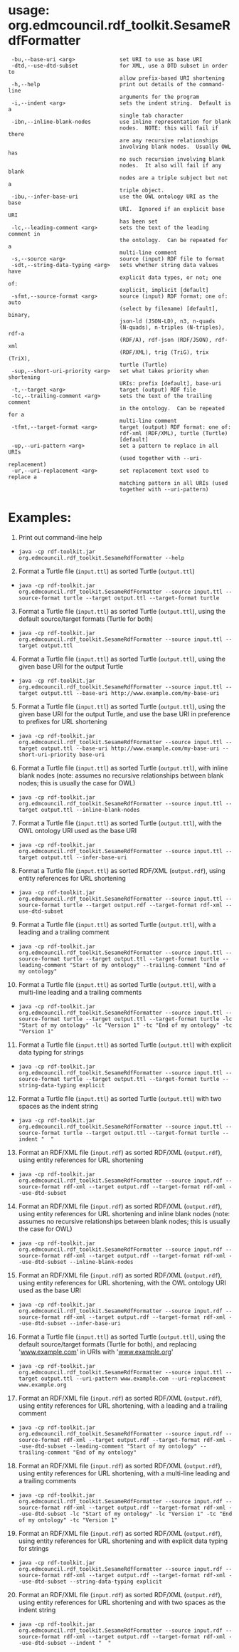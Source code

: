 # usage: org.edmcouncil.rdf_toolkit.SesameRdfFormatter

```
 -bu,--base-uri <arg>              set URI to use as base URI
 -dtd,--use-dtd-subset             for XML, use a DTD subset in order to
                                   allow prefix-based URI shortening
 -h,--help                         print out details of the command-line
                                   arguments for the program
 -i,--indent <arg>                 sets the indent string.  Default is a
                                   single tab character
 -ibn,--inline-blank-nodes         use inline representation for blank
                                   nodes.  NOTE: this will fail if there
                                   are any recursive relationships
                                   involving blank nodes.  Usually OWL has
                                   no such recursion involving blank
                                   nodes.  It also will fail if any blank
                                   nodes are a triple subject but not a
                                   triple object.
 -ibu,--infer-base-uri             use the OWL ontology URI as the base
                                   URI.  Ignored if an explicit base URI
                                   has been set
 -lc,--leading-comment <arg>       sets the text of the leading comment in
                                   the ontology.  Can be repeated for a
                                   multi-line comment
 -s,--source <arg>                 source (input) RDF file to format
 -sdt,--string-data-typing <arg>   sets whether string data values have
                                   explicit data types, or not; one of:
                                   explicit, implicit [default]
 -sfmt,--source-format <arg>       source (input) RDF format; one of: auto
                                   (select by filename) [default], binary,
                                   json-ld (JSON-LD), n3, n-quads
                                   (N-quads), n-triples (N-triples), rdf-a
                                   (RDF/A), rdf-json (RDF/JSON), rdf-xml
                                   (RDF/XML), trig (TriG), trix (TriX),
                                   turtle (Turtle)
 -sup,--short-uri-priority <arg>   set what takes priority when shortening
                                   URIs: prefix [default], base-uri
 -t,--target <arg>                 target (output) RDF file
 -tc,--trailing-comment <arg>      sets the text of the trailing comment
                                   in the ontology.  Can be repeated for a
                                   multi-line comment
 -tfmt,--target-format <arg>       target (output) RDF format: one of:
                                   rdf-xml (RDF/XML), turtle (Turtle)
                                   [default]
 -up,--uri-pattern <arg>           set a pattern to replace in all URIs
                                   (used together with --uri-replacement)
 -ur,--uri-replacement <arg>       set replacement text used to replace a
                                   matching pattern in all URIs (used
                                   together with --uri-pattern)
```

# Examples:

1. Print out command-line help
  * `java -cp rdf-toolkit.jar org.edmcouncil.rdf_toolkit.SesameRdfFormatter --help`
2. Format a Turtle file (`input.ttl`) as sorted Turtle (`output.ttl`)
  * `java -cp rdf-toolkit.jar org.edmcouncil.rdf_toolkit.SesameRdfFormatter --source input.ttl --source-format turtle --target output.ttl --target-format turtle`
3. Format a Turtle file (`input.ttl`) as sorted Turtle (`output.ttl`), using the default source/target formats (Turtle for both)
  * `java -cp rdf-toolkit.jar org.edmcouncil.rdf_toolkit.SesameRdfFormatter --source input.ttl --target output.ttl`
4. Format a Turtle file (`input.ttl`) as sorted Turtle (`output.ttl`), using the given base URI for the output Turtle
  * `java -cp rdf-toolkit.jar org.edmcouncil.rdf_toolkit.SesameRdfFormatter --source input.ttl --target output.ttl --base-uri http://www.example.com/my-base-uri`
5. Format a Turtle file (`input.ttl`) as sorted Turtle (`output.ttl`), using the given base URI for the output Turtle, and use the base URI in preference to prefixes for URL shortening
  * `java -cp rdf-toolkit.jar org.edmcouncil.rdf_toolkit.SesameRdfFormatter --source input.ttl --target output.ttl --base-uri http://www.example.com/my-base-uri --short-uri-priority base-uri`
6. Format a Turtle file (`input.ttl`) as sorted Turtle (`output.ttl`), with inline blank nodes (note: assumes no recursive relationships between blank nodes; this is usually the case for OWL)
  * `java -cp rdf-toolkit.jar org.edmcouncil.rdf_toolkit.SesameRdfFormatter --source input.ttl --target output.ttl --inline-blank-nodes`
7. Format a Turtle file (`input.ttl`) as sorted Turtle (`output.ttl`), with the OWL ontology URI used as the base URI
  * `java -cp rdf-toolkit.jar org.edmcouncil.rdf_toolkit.SesameRdfFormatter --source input.ttl --target output.ttl --infer-base-uri`
8. Format a Turtle file (`input.ttl`) as sorted RDF/XML (`output.rdf`), using entity references for URL shortening
  * `java -cp rdf-toolkit.jar org.edmcouncil.rdf_toolkit.SesameRdfFormatter --source input.ttl --source-format turtle --target output.rdf --target-format rdf-xml --use-dtd-subset`
9. Format a Turtle file (`input.ttl`) as sorted Turtle (`output.ttl`), with a leading and a trailing comment
  * `java -cp rdf-toolkit.jar org.edmcouncil.rdf_toolkit.SesameRdfFormatter --source input.ttl --source-format turtle --target output.ttl --target-format turtle --leading-comment "Start of my ontology" --trailing-comment "End of my ontology"`
10. Format a Turtle file (`input.ttl`) as sorted Turtle (`output.ttl`), with a multi-line leading and a trailing comments
  * `java -cp rdf-toolkit.jar org.edmcouncil.rdf_toolkit.SesameRdfFormatter --source input.ttl --source-format turtle --target output.ttl --target-format turtle -lc "Start of my ontology" -lc "Version 1" -tc "End of my ontology" -tc "Version 1"`
11. Format a Turtle file (`input.ttl`) as sorted Turtle (`output.ttl`) with explicit data typing for strings
  * `java -cp rdf-toolkit.jar org.edmcouncil.rdf_toolkit.SesameRdfFormatter --source input.ttl --source-format turtle --target output.ttl --target-format turtle --string-data-typing explicit`
12. Format a Turtle file (`input.ttl`) as sorted Turtle (`output.ttl`) with two spaces as the indent string
  * `java -cp rdf-toolkit.jar org.edmcouncil.rdf_toolkit.SesameRdfFormatter --source input.ttl --source-format turtle --target output.ttl --target-format turtle --indent "  "`
13. Format an RDF/XML file (`input.rdf`) as sorted RDF/XML (`output.rdf`), using entity references for URL shortening
  * `java -cp rdf-toolkit.jar org.edmcouncil.rdf_toolkit.SesameRdfFormatter --source input.rdf --source-format rdf-xml --target output.rdf --target-format rdf-xml --use-dtd-subset`
14. Format an RDF/XML file (`input.rdf`) as sorted RDF/XML (`output.rdf`), using entity references for URL shortening and inline blank nodes (note: assumes no recursive relationships between blank nodes; this is usually the case for OWL)
  * `java -cp rdf-toolkit.jar org.edmcouncil.rdf_toolkit.SesameRdfFormatter --source input.rdf --source-format rdf-xml --target output.rdf --target-format rdf-xml --use-dtd-subset --inline-blank-nodes`
15. Format an RDF/XML file (`input.rdf`) as sorted RDF/XML (`output.rdf`), using entity references for URL shortening, with the OWL ontology URI used as the base URI
  * `java -cp rdf-toolkit.jar org.edmcouncil.rdf_toolkit.SesameRdfFormatter --source input.rdf --source-format rdf-xml --target output.rdf --target-format rdf-xml --use-dtd-subset --infer-base-uri`
16. Format a Turtle file (`input.ttl`) as sorted Turtle (`output.ttl`), using the default source/target formats (Turtle for both), and replacing 'www.example.com' in URIs with 'www.example.org'
  * `java -cp rdf-toolkit.jar org.edmcouncil.rdf_toolkit.SesameRdfFormatter --source input.ttl --target output.ttl --uri-pattern www.example.com --uri-replacement www.example.org`
17. Format an RDF/XML file (`input.rdf`) as sorted RDF/XML (`output.rdf`), using entity references for URL shortening, with a leading and a trailing comment
  * `java -cp rdf-toolkit.jar org.edmcouncil.rdf_toolkit.SesameRdfFormatter --source input.rdf --source-format rdf-xml --target output.rdf --target-format rdf-xml --use-dtd-subset --leading-comment "Start of my ontology" --trailing-comment "End of my ontology"`
18. Format an RDF/XML file (`input.rdf`) as sorted RDF/XML (`output.rdf`), using entity references for URL shortening, with a multi-line leading and a trailing comments
  * `java -cp rdf-toolkit.jar org.edmcouncil.rdf_toolkit.SesameRdfFormatter --source input.rdf --source-format rdf-xml --target output.rdf --target-format rdf-xml --use-dtd-subset -lc "Start of my ontology" -lc "Version 1" -tc "End of my ontology" -tc "Version 1"`
19. Format an RDF/XML file (`input.rdf`) as sorted RDF/XML (`output.rdf`), using entity references for URL shortening and with explicit data typing for strings
  * `java -cp rdf-toolkit.jar org.edmcouncil.rdf_toolkit.SesameRdfFormatter --source input.rdf --source-format rdf-xml --target output.rdf --target-format rdf-xml --use-dtd-subset --string-data-typing explicit`
20. Format an RDF/XML file (`input.rdf`) as sorted RDF/XML (`output.rdf`), using entity references for URL shortening and with two spaces as the indent string
  * `java -cp rdf-toolkit.jar org.edmcouncil.rdf_toolkit.SesameRdfFormatter --source input.rdf --source-format rdf-xml --target output.rdf --target-format rdf-xml --use-dtd-subset --indent "  "`

